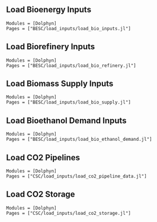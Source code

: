 ## Load Bioenergy Inputs
```@autodocs
Modules = [Dolphyn]
Pages = ["BESC/load_inputs/load_bio_inputs.jl"]
```

## Load Biorefinery Inputs
```@autodocs
Modules = [Dolphyn]
Pages = ["BESC/load_inputs/load_bio_refinery.jl"]
```

## Load Biomass Supply Inputs
```@autodocs
Modules = [Dolphyn]
Pages = ["BESC/load_inputs/load_bio_supply.jl"]
```

## Load Bioethanol Demand Inputs
```@autodocs
Modules = [Dolphyn]
Pages = ["BESC/load_inputs/load_bio_ethanol_demand.jl"]
```

## Load CO2 Pipelines
```@autodocs
Modules = [Dolphyn]
Pages = ["CSC/load_inputs/load_co2_pipeline_data.jl"]
```

## Load CO2 Storage
```@autodocs
Modules = [Dolphyn]
Pages = ["CSC/load_inputs/load_co2_storage.jl"]
```